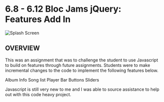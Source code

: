 #  6.8 - 6.12 Bloc Jams jQuery: Features Add In

![Splash Screen](https://raw.github.com/mikemarin/Bloc-bloc-jams-jquery-starter/master/_Assets/Bloc-bloc-jams-jquery-starter.png)

## OVERVIEW

This was an assignment that was to challenge the student to use Javascript to build on features through future assignments. Students were to make incremental changes to the code to implement the following features below.

Album Info
Song list
Player Bar Buttons
Sliders

Javascript is still very new to me and I was able to source assistance to help out with this code heavy project.
